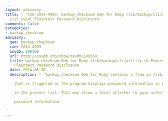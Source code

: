 ```yaml
---
layout: advisory
title: ! 'CVE-2014-4993: backup_checksum Gem for Ruby /lib/backup/cli/utility.rb Process
  List Local Plaintext Password Disclosure'
comments: false
categories:
- backup_checksum
advisory:
  gem: backup_checksum
  cve: 2014-4993
  osvdb: 108569
  url: http://osvdb.org/show/osvdb/108569
  title: backup_checksum Gem for Ruby /lib/backup/cli/utility.rb Process List Local
    Plaintext Password Disclosure
  date: 2014-06-30
  description: ! 'backup_checksum Gem for Ruby contains a flaw in /lib/backup/cli/utility.rb

    that is triggered as the program displays password information in plaintext

    in the process list. This may allow a local attacker to gain access to

    password information.

'
---
```

